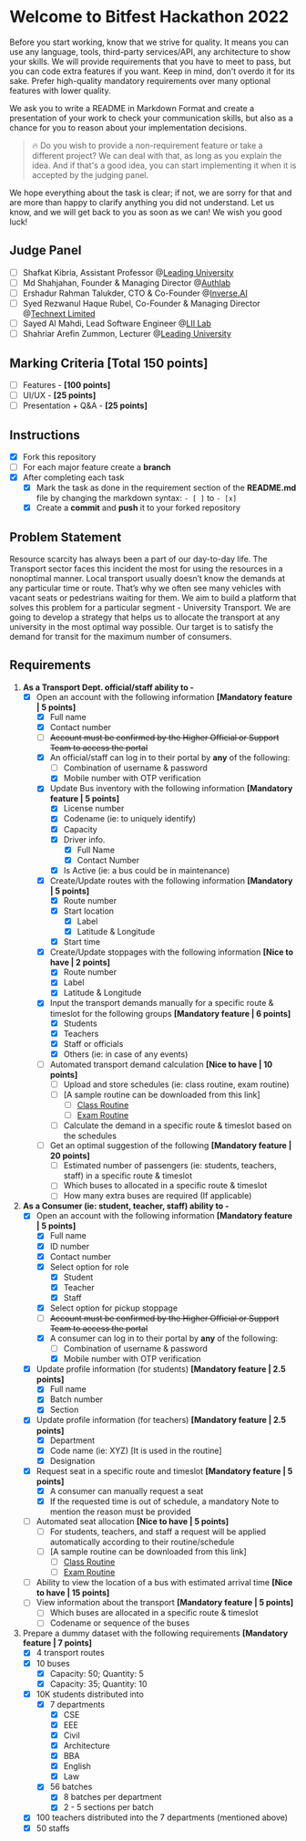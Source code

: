 # Welcome to Bitfest Hackathon 2022

Before you start working, know that we strive for quality. It means you can use any language, tools, third-party
services/API, any architecture to show your skills. We will provide requirements that you have to meet to pass, but you
can code extra features if you want. Keep in mind, don't overdo it for its sake. Prefer high-quality mandatory
requirements over many optional features with lower quality.

We ask you to write a README in Markdown Format and create a presentation of your work to check your communication
skills, but also as a chance for you to reason about your implementation decisions.

> :fire: Do you wish to provide a non-requirement feature or take a different project?
> We can deal with that, as long as you explain the idea.
> And if that's a good idea, you can start implementing it when it is accepted by the judging panel.

We hope everything about the task is clear; if not, we are sorry for that and are more than happy to clarify anything
you did not understand. Let us know, and we will get back to you as soon as we can! We wish you good luck!

## Judge Panel

- [ ] Shafkat Kibria, Assistant Professor @[Leading University](https://www.lus.ac.bd/author/shafkat/)
- [ ] Md Shahjahan, Founder & Managing Director @[Authlab](https://authlab.io/)
- [ ] Ershadur Rahman Talukder, CTO & Co-Founder @[Inverse.AI](https://inverseai.com/)
- [ ] Syed Rezwanul Haque Rubel, Co-Founder & Managing Director @[Technext Limited](https://technext.it/)
- [ ] Sayed Al Mahdi, Lead Software Engineer @[LII Lab](https://liilab.com/)
- [ ] Shahriar Arefin Zummon, Lecturer @[Leading University](https://www.lus.ac.bd/author/shahriar/)

## Marking Criteria **[Total 150 points]**

- [ ] Features - **[100 points]**
- [ ] UI/UX - **[25 points]**
- [ ] Presentation + Q&A - **[25 points]**

## Instructions

- [x] Fork this repository
- [ ] For each major feature create a **branch**
- [x] After completing each task
    - [x] Mark the task as done in the requirement section of the **README.md** file by changing the markdown
      syntax: `- [ ]` to `- [x]`
    - [x] Create a **commit** and **push** it to your forked repository

## Problem Statement

Resource scarcity has always been a part of our day-to-day life. The Transport sector faces this incident the most for
using the resources in a nonoptimal manner. Local transport usually doesn’t know the demands at any particular time or
route. That’s why we often see many vehicles with vacant seats or pedestrians waiting for them. We aim to build a
platform that solves this problem for a particular segment - University Transport. We are going to develop a strategy
that helps us to allocate the transport at any university in the most optimal way possible. Our target is to satisfy the
demand for transit for the maximum number of consumers.

## Requirements

1. **As a Transport Dept. official/staff ability to -**
    - [x] Open an account with the following information **[Mandatory feature | 5 points]**
        - [x] Full name
        - [x] Contact number
        - [ ] ~~Account must be confirmed by the Higher Official or Support Team to access the portal~~
        - [x] An official/staff can log in to their portal by **any** of the following:
            - [ ] Combination of username & password
            - [x] Mobile number with OTP verification
        - [x] Update Bus inventory with the following information **[Mandatory feature | 5 points]**
            - [x] License number
            - [x] Codename (ie: to uniquely identify)
            - [x] Capacity
            - [x] Driver info.
                - [x] Full Name
                - [x] Contact Number
            - [x] Is Active (ie: a bus could be in maintenance)
        - [x] Create/Update routes with the following information **[Mandatory | 5 points]**
            - [x] Route number
            - [x] Start location
                - [x] Label
                - [x] Latitude & Longitude
            - [x] Start time
        - [x] Create/Update stoppages with the following information **[Nice to have | 2 points]**
            - [x] Route number
            - [x] Label
            - [x] Latitude & Longitude
        - [x] Input the transport demands manually for a specific route & timeslot for the following groups **[Mandatory feature | 6 points]**
            - [x] Students
            - [x] Teachers
            - [x] Staff or officials
            - [x] Others (ie: in case of any events)
        - [ ] Automated transport demand calculation **[Nice to have | 10 points]**
            - [ ] Upload and store schedules (ie: class routine, exam routine)
            - [ ] [A sample routine can be downloaded from this link]
                - [ ] [Class Routine](https://docs.google.com/spreadsheets/d/1kGY1XLjjdDOeFdTLzxgmQYZtLyKaBOshsJ_6pq0TrwU/edit#gid=712672084)
                - [ ] [Exam Routine](https://docs.google.com/spreadsheets/d/1_E9bvZpGL41k3m40PBvWd9l3NCgR0RQn/edit#gid=329530890)
            - [ ] Calculate the demand in a specific route & timeslot based on the schedules
        - [ ] Get an optimal suggestion of the following **[Mandatory feature | 20 points]**
            - [ ] Estimated number of passengers (ie: students, teachers, staff) in a specific route & timeslot
            - [ ] Which buses to allocated in a specific route & timeslot
            - [ ] How many extra buses are required (If applicable)

2. **As a Consumer (ie: student, teacher, staff) ability to -**
    - [x] Open an account with the following information **[Mandatory feature | 5 points]**
        - [x] Full name
        - [x] ID number
        - [x] Contact number
        - [x] Select option for role
            - [X] Student
            - [x] Teacher
            - [x] Staff
        - [x] Select option for pickup stoppage
        - [ ] ~~Account must be confirmed by the Higher Official or Support Team to access the portal~~
        - [x] A consumer can log in to their portal by **any** of the following:
            - [ ] Combination of username & password
            - [x] Mobile number with OTP verification
    - [x] Update profile information (for students) **[Mandatory feature | 2.5 points]**
        - [x] Full name
        - [x] Batch number
        - [x] Section
    - [x] Update profile information (for teachers) **[Mandatory feature | 2.5 points]**
        - [x] Department
        - [x] Code name (ie: XYZ) [It is used in the routine]
        - [x] Designation
    - [x] Request seat in a specific route and timeslot **[Mandatory feature | 5 points]**
        - [x] A consumer can manually request a seat
        - [x] If the requested time is out of schedule, a mandatory Note to mention the reason must be provided
    - [ ] Automated seat allocation **[Nice to have | 5 points]**
        - [ ] For students, teachers, and staff a request will be applied automatically according to their
          routine/schedule
        - [ ] [A sample routine can be downloaded from this link]
            - [ ] [Class Routine](https://docs.google.com/spreadsheets/d/1kGY1XLjjdDOeFdTLzxgmQYZtLyKaBOshsJ_6pq0TrwU/edit#gid=712672084)
            - [ ] [Exam Routine](https://docs.google.com/spreadsheets/d/1_E9bvZpGL41k3m40PBvWd9l3NCgR0RQn/edit#gid=329530890)
    - [ ] Ability to view the location of a bus with estimated arrival time **[Nice to have | 15 points]**
    - [ ] View information about the transport **[Mandatory feature | 5 points]**
        - [ ] Which buses are allocated in a specific route & timeslot
        - [ ] Codename or sequence of the buses

3. Prepare a dummy dataset with the following requirements **[Mandatory feature | 7 points]**
    - [x] 4 transport routes
    - [x] 10 buses
        - [x] Capacity: 50; Quantity: 5
        - [x] Capacity: 35; Quantity: 10
    - [x] 10K students distributed into
        - [x] 7 departments
            - [x] CSE
            - [x] EEE
            - [x] Civil
            - [x] Architecture
            - [X] BBA
            - [X] English
            - [x] Law
        - [x] 56 batches
            - [x] 8 batches per department
            - [x] 2 - 5 sections per batch
    - [x] 100 teachers distributed into the 7 departments (mentioned above)
    - [x] 50 staffs
